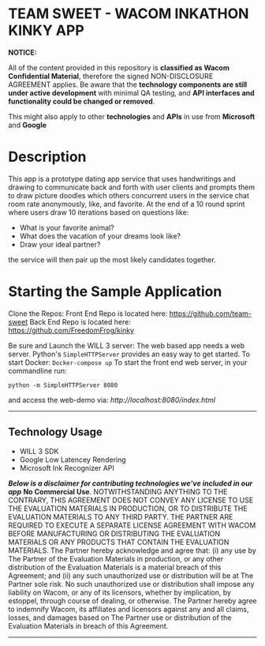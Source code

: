 # TEAM SWEET - WACOM INKATHON KINKY APP

**NOTICE:**

All of the content provided in this repository is **classified as Wacom Confidential Material**, therefore the signed NON-DISCLOSURE AGREEMENT applies.
Be aware that the **technology components are still under active development** with minimal QA testing, and **API interfaces and functionality could be changed or removed**.

This might also apply to other **technologies** and  **APIs** in use from **Microsoft** and **Google**

# Description
This app is a prototype dating app service that uses handwritings and drawing to communicate back and forth with user clients and prompts them to draw picture doodles which others concurrent users in the service chat room rate anonymously, like, and favorite.  At the end of a 10 round sprint where users draw 10 iterations based on questions like: 

* What is your favorite animal?
* What does the vacation of your dreams look like?  
* Draw your ideal partner?

the service will then pair up the most likely candidates together.

# Starting the Sample Application
Clone the Repos:
Front End Repo is located here: https://github.com/team-sweet
Back End Repo is located here: https://github.com/FreedomFrog/kinky

Be sure and Launch the WILL 3 server: 
The web based app needs a web server. Python's `SimpleHTTPServer` provides an easy way to get started.
To start Docker: ```Docker-compose up```
To start the front end web server, in your commandline run:
```
python -m SimpleHTTPServer 8080 
```
and access the web-demo via:
 *http://localhost:8080/index.html*

---
## Technology Usage
* WILL 3 SDK 
* Google Low Latencey Rendering 
* Microsoft Ink Recognizer API

***Below is a disclaimer for contributing technologies we've included in our app***
**No Commercial Use**. NOTWITHSTANDING ANYTHING TO THE CONTRARY, THIS AGREEMENT DOES NOT CONVEY ANY LICENSE TO USE THE EVALUATION MATERIALS IN PRODUCTION, OR TO DISTRIBUTE THE EVALUATION MATERIALS TO ANY THIRD PARTY. THE PARTNER ARE REQUIRED TO EXECUTE A SEPARATE LICENSE AGREEMENT WITH WACOM BEFORE MANUFACTURING OR DISTRIBUTING THE EVALUATION MATERIALS OR ANY PRODUCTS THAT CONTAIN THE EVALUATION MATERIALS. The Partner hereby acknowledge and agree that: (i) any use by The Partner of the Evaluation Materials in production, or any other distribution of the Evaluation Materials is a material breach of this Agreement; and (ii) any such unauthorized use or distribution will be at The Partner sole risk. No such unauthorized use or distribution shall impose any liability on Wacom, or any of its licensors, whether by implication, by estoppel, through course of dealing, or otherwise. The Partner hereby agree to indemnify Wacom, its affiliates and licensors against any and all claims, losses, and damages based on The Partner use or distribution of the Evaluation Materials in breach of this Agreement.

---




